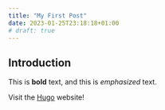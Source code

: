 ```yaml
---
title: "My First Post"
date: 2023-01-25T23:18:18+01:00
# draft: true
---
```


## Introduction

This is **bold** text, and this is *emphasized* text.

Visit the [Hugo](https://gohugo.io) website!

